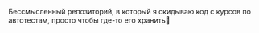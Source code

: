 Бессмысленный репозиторий, в который я скидываю код с курсов по автотестам, просто чтобы где-то его хранить:zany_face:
